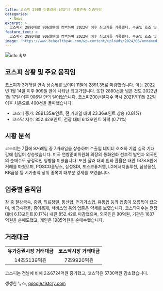 ```yaml
---
title: 코스피 2900 아홉걸음 남았다! 사흘연속 상승마감
categories:
  - News
excerpt: >
  코스피가 2890대로 906일만에 컴백하여 2022년 이후 최고가를 기록했다. 수출입 호조 및 실적 기대감으로 상승세를 이어가며 코스피200선물지수도 2년8개월 만에 400선을 돌파했다. 미국 Fed 의장의 발언과 외국인의 순매수로 주가 상승을 견인했으며, 업종별로는 철강금속, 증권, 의료정밀 등이 강세를 보였다. 하지만 삼성전자, NAVER, 카카오 등은 약세를 보였고, 코스닥지수는 소폭 내린 852.42로 마감했다.
feature_text: >
  코스피가 2890대로 906일만에 컴백하여 2022년 이후 최고가를 기록했다. 수출입 호조 및 실적 기대감으로 상승세를 이어가며 코스피200선물지수도 2년8개월 만에 400선을 돌파했다. 미국 Fed 의장의 발언과 외국인의 순매수로 주가 상승을 견인했으며, 업종별로는 철강금속, 증권, 의료정밀 등이 강세를 보였다. 하지만 삼성전자, NAVER, 카카오 등은 약세를 보였고, 코스닥지수는 소폭 내린 852.42로 마감했다.
image: 'https://www.behealthy4u.com/wp-content/uploads/2024/06/unnamed-file.png'
---
```


<p><img src="https://www.behealthy4u.com/wp-content/uploads/2024/06/unnamed-file.png" alt="info 속보" /></p>

<h2 data-ke-size="size26">코스피 상황 및 주요 움직임</h2>

<p data-ke-size="size16">코스피가 3거래일 연속 상승세를 보이며 11일에 2891.35로 마감했습니다. 이는 2022년 1월 14일 이후 909일 만에 나타난 최고가입니다. 또한 2890선을 넘은 것도 2022년 1월 17일 이후 906일 만의 일이었습니다. 코스피200선물지수 역시 2021년 11월 22일 이후 처음으로 400선을 돌파했습니다.</p>

<ul>
  <li>코스피 종가: 2891.35포인트, 전 거래일 대비 23.36포인트 상승 (0.81%)</li>
  <li>코스닥 지수: 852.42포인트, 전장 대비 6.13포인트 하락 (0.71%)</li>
</ul>

<h2 data-ke-size="size26">시황 분석</h2>

<p data-ke-size="size16">코스피는 7월에 9거래일 중 7거래일을 상승하며 수출입 데이터 호조와 기업 실적 기대감에 힘입어 상승했습니다. 미국 연방준비위원회 의장의 통화완화 선호적 발언과 외국인의 순매수도 긍정적인 영향을 미쳤습니다. 또한 달러 대비 원화 환율은 내린 1378.8원에 거래를 마쳤으며, POSCO홀딩스, 삼성SDI, 포스코퓨처엠, LG에너지솔루션, 삼성물산, KB금융 등 시가총액 상위 종목이 대부분 강세를 보였습니다.</p>

<h2 data-ke-size="size26">업종별 움직임</h2>

<p data-ke-size="size16">장 중 철강금속, 증권, 의료정밀, 통신업, 전기가스업, 유통업 등의 업종이 오름폭이 컸으며, 비금속광물, 종이목재, 서비스업 등의 업종은 약세를 보였습니다. 코스닥지수는 전장 대비 6.13포인트(0.17%) 내린 852.42로 마감했으며, 외국인은 90억원, 기관은 1637억원을 순매도했고, 개인은 1985억원을 순매수했습니다.</p>

<h2 data-ke-size="size26">거래대금</h2>

<table>
  <tr>
    <td style="text-align: center; height: 17px;"><b>유가증권시장 거래대금</b></td>
    <td style="text-align: center; height: 17px;"><b>코스닥시장 거래대금</b></td>
  </tr>
  <tr>
    <td style="text-align: center; height: 17px;">14조5139억원</td>
    <td style="text-align: center; height: 17px;">7조9920억원</td>
  </tr>
</table>

<p data-ke-size="size16">코스피는 전날에 비해 2조6724억원 증가했고, 코스닥은 5730억원 감소했습니다.</p>
생생한 뉴스, <a href="https://qoogle.tistory.com" rel="dofollow">qoogle.tistory.com</a>


